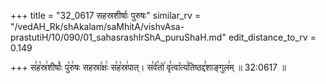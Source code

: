 +++
title = "32_0617 सहस्रशीर्षाः पुरुषः"
similar_rv = "/vedAH_Rk/shAkalam/saMhitA/vishvAsa-prastutiH/10/090/01_sahasrashIrShA_puruShaH.md"
edit_distance_to_rv = 0.149

+++
स꣣ह꣡स्र꣢शीर्षाः꣣ पु꣡रु꣢षः सहस्रा꣣क्षः꣢ स꣣ह꣡स्र꣢पात्। स꣣र्व꣡तो꣢ वृ꣣त्वा꣡त्य꣢तिष्ठद्द꣣शाङ्गुल꣢म् ॥ 32:0617 ॥

<div class="js_include " url="/vedAH_Rk/shAkalam/saMhitA/vishvAsa-prastutiH/10/090/01_sahasrashIrShA_puruShaH.md"  newLevelForH1="2" title="विश्वास-शाकल-प्रस्तुतिः"  > </div>